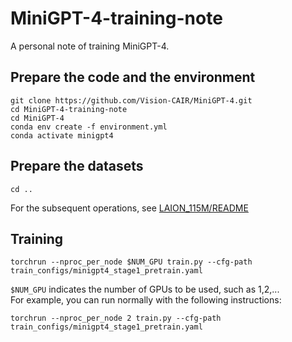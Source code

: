# MiniGPT-4-training-note
A personal note of training MiniGPT-4.

## Prepare the code and the environment

```shell
git clone https://github.com/Vision-CAIR/MiniGPT-4.git
cd MiniGPT-4-training-note
cd MiniGPT-4
conda env create -f environment.yml
conda activate minigpt4
```

## Prepare the datasets

```
cd ..
```

For the subsequent operations, see [LAION_115M/README](https://github.com/friedrichor/MiniGPT-4-training-note/tree/main/LAION_115M)

## Training

```
torchrun --nproc_per_node $NUM_GPU train.py --cfg-path train_configs/minigpt4_stage1_pretrain.yaml
```

`$NUM_GPU` indicates the number of GPUs to be used, such as 1,2,...  
For example, you can run normally with the following instructions:
```
torchrun --nproc_per_node 2 train.py --cfg-path train_configs/minigpt4_stage1_pretrain.yaml
```
